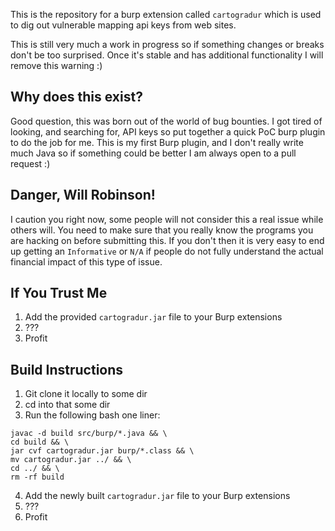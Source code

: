 This is the repository for a burp extension called `cartogradur` which is used to dig out vulnerable mapping api keys from web sites.

This is still very much a work in progress so if something changes or breaks don't be too surprised.  Once it's stable and has additional functionality I will remove this warning :)

## Why does this exist?

Good question, this was born out of the world of bug bounties.  I got tired of looking, and searching for, API keys so put together a quick PoC burp plugin to do the job for me.  This is my first Burp plugin, and I don't really write much Java so if something could be better I am always open to a pull request :)

## Danger, Will Robinson!

I caution you right now, some people will not consider this a real issue while others will. You need to make sure that you really know the programs you are hacking on before submitting this.  If you don't then it is very easy to end up getting an `Informative` or `N/A` if people do not fully understand the actual financial impact of this type of issue.

## If You Trust Me

1. Add the provided `cartogradur.jar` file to your Burp extensions
2. ???
3. Profit

## Build Instructions

1. Git clone it locally to some dir
2. cd into that some dir
3. Run the following bash one liner: 
```
javac -d build src/burp/*.java && \
cd build && \
jar cvf cartogradur.jar burp/*.class && \
mv cartogradur.jar ../ && \
cd ../ && \
rm -rf build
```
4. Add the newly built `cartogradur.jar` file to your Burp extensions
5. ???
6. Profit